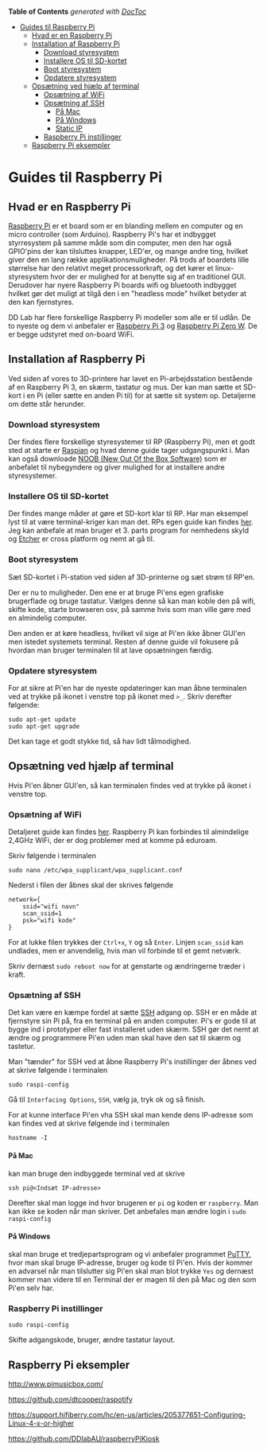 <!-- START doctoc generated TOC please keep comment here to allow auto update -->
<!-- DON'T EDIT THIS SECTION, INSTEAD RE-RUN doctoc TO UPDATE -->
**Table of Contents**  *generated with [DocToc](https://github.com/thlorenz/doctoc)*

- [Guides til Raspberry Pi](#guides-til-raspberry-pi)
  - [Hvad er en Raspberry Pi](#hvad-er-en-raspberry-pi)
  - [Installation af Raspberry Pi](#installation-af-raspberry-pi)
    - [Download styresystem](#download-styresystem)
    - [Installere OS til SD-kortet](#installere-os-til-sd-kortet)
    - [Boot styresystem](#boot-styresystem)
    - [Opdatere styresystem](#opdatere-styresystem)
  - [Opsætning ved hjælp af terminal](#ops%C3%A6tning-ved-hj%C3%A6lp-af-terminal)
    - [Opsætning af WiFi](#ops%C3%A6tning-af-wifi)
    - [Opsætning af SSH](#ops%C3%A6tning-af-ssh)
      - [På Mac](#p%C3%A5-mac)
      - [På Windows](#p%C3%A5-windows)
      - [Static IP](#static-ip)
    - [Raspberry Pi instillinger](#raspberry-pi-instillinger)
  - [Raspberry Pi eksempler](#raspberry-pi-eksempler)

<!-- END doctoc generated TOC please keep comment here to allow auto update -->

# Guides til Raspberry Pi

## Hvad er en Raspberry Pi
[Raspberry Pi](https://www.raspberrypi.org/help/what-%20is-a-raspberry-pi/ "About Raspberry Pi") er et board som er en blanding mellem en computer og en micro controller (som Arduino).  Raspberry Pi's har et indbygget styrresystem på samme måde som din computer, men den har også GPIO'pins der kan tilsluttes knapper, LED'er, og mange andre ting, hvilket giver den en lang række applikationsmuligheder. På trods af boardets lille størrelse har den relativt meget processorkraft, og det kører et linux-styresystem hvor der er mulighed for at benytte sig af en traditionel GUI. Derudover har nyere Raspberry Pi boards wifi og bluetooth indbygget hvilket gør det muligt at tilgå den i en "headless mode" hvilket betyder at den kan fjernstyres.

DD Lab har flere forskellige Raspberry Pi modeller som alle er til udlån. De to nyeste og dem vi anbefaler er [Raspberry Pi 3](https://www.raspberrypi.org/products/raspberry-pi-3-model-b-plus/) og [Raspberry Pi Zero W](https://www.raspberrypi.org/products/raspberry-pi-zero-w/). De er begge udstyret med on-board WiFi.

## Installation af Raspberry Pi
Ved siden af vores to 3D-printere har lavet en Pi-arbejdsstation bestående af en Raspberry Pi 3, en skærm, tastatur og mus.
Der kan man sætte et SD-kort i en Pi (eller sætte en anden Pi til) for at sætte sit system op. Detaljerne om dette står herunder.

### Download styresystem
Der findes flere forskellige styresystemer til RP (Raspberry Pi), men et godt sted at starte er [Raspian](https://www.raspberrypi.org/downloads/raspbian/ "Raspian download page") og hvad denne guide tager udgangspunkt i.
Man kan også downloade [NOOB (New Out Of the Box Software)](https://www.raspberrypi.org/downloads/noobs/ "NOOB download page") som er anbefalet til nybegyndere og giver mulighed for at installere andre styresystemer.

### Installere OS til SD-kortet
Der findes mange måder at gøre et SD-kort klar til RP. Har man eksempel lyst til at være terminal-kriger kan man det. RPs egen guide kan findes [her](https://www.raspberrypi.org/documentation/installation/installing-images/ "flash and install").
Jeg kan anbefale at man bruger et 3. parts program for nemhedens skyld og [Etcher](https://etcher.io/ "Etcher webpage") er cross platform og nemt at gå til.

### Boot styresystem
Sæt SD-kortet i Pi-station ved siden af 3D-printerne og sæt strøm til RP'en.

Der er nu to muligheder.
Den ene er at bruge Pi'ens egen grafiske brugerflade og bruge tastatur. Vælges denne så kan man koble den på wifi, skifte kode, starte browseren osv, på samme hvis som man ville gøre med en almindelig computer.

Den anden er at køre headless, hvilket vil sige at Pi'en ikke åbner GUI'en men istedet systemets terminal.
Resten af denne guide vil fokusere på hvordan man bruger terminalen til at lave opsætningen færdig.

### Opdatere styresystem
For at sikre at Pi'en har de nyeste opdateringer kan man åbne terminalen  ved at trykke på ikonet i venstre top på ikonet med `>_`. Skriv derefter følgende:

```
sudo apt-get update
sudo apt-get upgrade
```
Det kan tage et godt stykke tid, så hav lidt tålmodighed.

## Opsætning ved hjælp af terminal
Hvis Pi'en åbner GUI'en, så kan terminalen findes ved at trykke på ikonet i venstre top.

### Opsætning af WiFi
Detaljeret guide kan findes [her](https://www.raspberrypi.org/documentation/configuration/wireless/wireless-cli.md "WiFi setup"). Raspberry Pi kan forbindes til almindelige 2,4GHz WiFi, der er dog problemer med at komme på eduroam.

Skriv følgende i terminalen
```
sudo nano /etc/wpa_supplicant/wpa_supplicant.conf
```
Nederst i filen der åbnes skal der skrives følgende
```
network={
    ssid="wifi navn"
    scan_ssid=1
    psk="wifi kode"
}
```
For at lukke filen trykkes der `Ctrl+x`, `Y` og så `Enter`.
Linjen `scan_ssid` kan undlades, men er anvendelig, hvis man vil forbinde til et gemt netværk.

Skriv dernæst `sudo reboot now` for at genstarte og ændringerne træder i kraft.

### Opsætning af SSH
Det kan være en kæmpe fordel at sætte  [SSH](https://www.raspberrypi.org/documentation/remote-access/ssh/ "guide til opsætning af SSH") adgang op. SSH er en måde at fjernstyre sin Pi på, fra en terminal på en anden computer. Pi's er gode til at bygge ind i prototyper eller fast installeret uden skærm. SSH gør det nemt at ændre og programmere Pi'en uden man skal have den sat til skærm og tastetur.

Man "tænder" for SSH ved at åbne Raspberry Pi's instillinger der åbnes ved at skrive følgende i terminalen
```
sudo raspi-config
```
Gå til `Interfacing Options`, `SSH`, vælg ja, tryk ok og så finish.

For at kunne interface Pi'en vha SSH skal man kende dens IP-adresse som kan findes ved at skrive følgende ind i terminalen
```
hostname -I
```

#### På Mac
kan man bruge den indbyggede terminal ved at skrive
```
ssh pi@<Indsæt IP-adresse>
```
Derefter skal man logge ind hvor brugeren er `pi` og koden er `raspberry`. Man kan ikke se koden når man skriver. Det anbefales man ændre login i `sudo raspi-config`

#### På Windows
skal man bruge et tredjepartsprogram og vi anbefaler programmet [PuTTY](https://www.putty.org/), hvor man skal bruge IP-adresse, bruger og kode til Pi'en. Hvis der kommer en advarsel når man tilslutter sig Pi'en skal man blot trykke `Yes` og dernæst kommer man videre til en Terminal der er magen til den på Mac og den som Pi'en selv har.

### Raspberry Pi instillinger
```
sudo raspi-config
```
Skifte adgangskode, bruger, ændre tastatur layout.

## Raspberry Pi eksempler

http://www.pimusicbox.com/

https://github.com/dtcooper/raspotify

https://support.hifiberry.com/hc/en-us/articles/205377651-Configuring-Linux-4-x-or-higher

https://github.com/DDlabAU/raspberryPiKiosk
